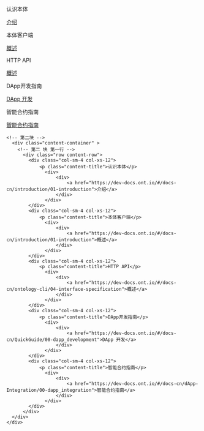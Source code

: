 <!DOCTYPE html>
<html>
  <head>
    <meta charset="utf-8">
    <meta name="viewport" content="width=device-width,initial-scale=1.0">
    <title>docs_homepage</title>
<link href="https://cdn.bootcss.com/twitter-bootstrap/4.2.1/css/bootstrap.min.css" rel="stylesheet">

  </head>
  <style scoped >
  h1, h2 {
    font-weight: normal;
  }
  ul {
    /* list-style-type: none; */
    padding: 0;
    text-align: left;
  }
  li {
    display: block;
    margin: 0;

  }
  ul a {
      font-size:22px;
  font-family:SourceSansPro-Regular;
  font-weight:400;
  color:rgba(110,111,112,1);
  position: relative;
  padding-left: 10px;
  }

  li a::before {
    content: '';
    width:4px;
    height:4px;
    border-radius: 50%;
    background:#000000;
    position: absolute;
      /* display: block; */
      left: 0;
      top: 15px;
  }

  .content-title {
    font-size:22px;
    font-family:SourceSansPro-Bold;
    font-weight:bold;
    color:rgba(0,0,0,1);
    padding-bottom: 10px;
    border-bottom: 1px solid #979797;
    text-align:left;
    margin-bottom:10px;
  }

  .content-container {
    margin:40px 120px;
    padding:40px 30px;
    background:rgba(245,247,247,1);
  }

  .content-container .content-row:first-child {
    margin-bottom: 40px;
  }

  @media screen and (max-width:576px) {
     .content-container {
        margin:40px 20px;
    }
  }

  </style>
  <body>
    <div >
    <!-- 第一块 -->
      <div class="content-container" >
        <!-- 第一块 第一行 -->
          <div class="row content-row">
            <div class="col-sm-4 col-xs-12">
                <p class="content-title">认识本体</p>
                  <div>
                      <div>
                          <a href="https://dev-docs.ont.io/#/docs-cn/introduction/01-introduction">介绍</a>
                      </div>
                  </div>
            </div>
            <div class="col-sm-4 col-xs-12">
                <p class="content-title">本体客户端</p>
                  <div>
                      <div>
                          <a href="https://dev-docs.ont.io/#/docs-cn/introduction/01-introduction">概述</a>
                      </div>
                  </div>
            </div>
            <div class="col-sm-4 col-xs-12">
                <p class="content-title">HTTP API</p>
                  <div>
                      <div>
                          <a href="https://dev-docs.ont.io/#/docs-cn/ontology-cli/04-interface-specification">概述</a>
                      </div>
                  </div>
            </div>
            <div class="col-sm-4 col-xs-12">
                <p class="content-title">DApp开发指南</p>
                  <div>
                      <div>
                          <a href="https://dev-docs.ont.io/#/docs-cn/QuickGuide/00-dapp_development">DApp 开发</a>
                      </div>
                  </div>
            </div>
            <div class="col-sm-4 col-xs-12">
                <p class="content-title">智能合约指南</p>
                  <div>
                      <div>
                          <a href="https://dev-docs.ont.io/#/docs-cn/dApp-Integration/00-dapp_integration">智能合约指南</a>
                      </div>
                  </div>
            </div>
          </div>
      </div>

    <!-- 第二块 -->
      <div class="content-container" >
        <!-- 第二 块 第一行 -->
          <div class="row content-row">
            <div class="col-sm-4 col-xs-12">
                <p class="content-title">认识本体</p>
                  <div>
                      <div>
                          <a href="https://dev-docs.ont.io/#/docs-cn/introduction/01-introduction">介绍</a>
                      </div>
                  </div>
            </div>
            <div class="col-sm-4 col-xs-12">
                <p class="content-title">本体客户端</p>
                  <div>
                      <div>
                          <a href="https://dev-docs.ont.io/#/docs-cn/introduction/01-introduction">概述</a>
                      </div>
                  </div>
            </div>
            <div class="col-sm-4 col-xs-12">
                <p class="content-title">HTTP API</p>
                  <div>
                      <div>
                          <a href="https://dev-docs.ont.io/#/docs-cn/ontology-cli/04-interface-specification">概述</a>
                      </div>
                  </div>
            </div>
            <div class="col-sm-4 col-xs-12">
                <p class="content-title">DApp开发指南</p>
                  <div>
                      <div>
                          <a href="https://dev-docs.ont.io/#/docs-cn/QuickGuide/00-dapp_development">DApp 开发</a>
                      </div>
                  </div>
            </div>
            <div class="col-sm-4 col-xs-12">
                <p class="content-title">智能合约指南</p>
                  <div>
                      <div>
                          <a href="https://dev-docs.ont.io/#/docs-cn/dApp-Integration/00-dapp_integration">智能合约指南</a>
                      </div>
                  </div>
            </div>
          </div>
      </div>
    </div>
  </body>
</html>
